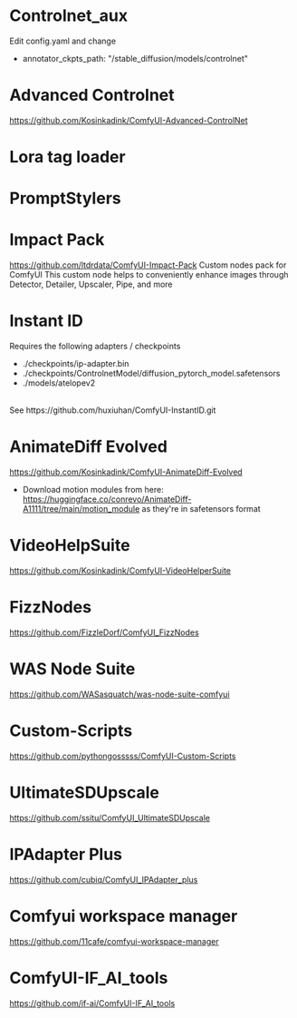 # Controlnet_aux
Edit config.yaml and change 
- annotator_ckpts_path: "/stable_diffusion/models/controlnet"  

# Advanced Controlnet 
https://github.com/Kosinkadink/ComfyUI-Advanced-ControlNet

# Lora tag loader

# PromptStylers

# Impact Pack
https://github.com/ltdrdata/ComfyUI-Impact-Pack
Custom nodes pack for ComfyUI This custom node helps to conveniently enhance images through Detector, Detailer, Upscaler, Pipe, and more

# Instant ID
Requires the following adapters / checkpoints
- ./checkpoints/ip-adapter.bin
- ./checkpoints/ControlnetModel/diffusion_pytorch_model.safetensors
- ./models/atelopev2
<br>
See https://github.com/huxiuhan/ComfyUI-InstantID.git

# AnimateDiff Evolved
https://github.com/Kosinkadink/ComfyUI-AnimateDiff-Evolved
- Download motion modules from here: https://huggingface.co/conrevo/AnimateDiff-A1111/tree/main/motion_module as they're in safetensors format

# VideoHelpSuite
https://github.com/Kosinkadink/ComfyUI-VideoHelperSuite

# FizzNodes
https://github.com/FizzleDorf/ComfyUI_FizzNodes

# WAS Node Suite
https://github.com/WASasquatch/was-node-suite-comfyui

# Custom-Scripts
https://github.com/pythongosssss/ComfyUI-Custom-Scripts

# UltimateSDUpscale
https://github.com/ssitu/ComfyUI_UltimateSDUpscale

# IPAdapter Plus
https://github.com/cubiq/ComfyUI_IPAdapter_plus

# Comfyui workspace manager
https://github.com/11cafe/comfyui-workspace-manager

# ComfyUI-IF_AI_tools
https://github.com/if-ai/ComfyUI-IF_AI_tools
